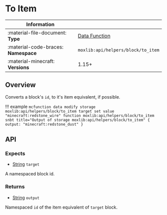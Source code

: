 # To Item

| Information                            |                                               |
-----------------------------------------|-----------------------------------------------|
| :material-file-document: **Type**      | [Data Function](/types/utility#data-function) |
| :material-code-braces: **Namespace**   | `moxlib:api/helpers/block/to_item`            |
| :material-minecraft: **Versions**      | 1.15+                                         |

## Overview

Converts a block's `id`, to it's item equivalent, if possible.

!!! example
    ``` mcfunction
    data modify storage moxlib:api/helpers/block/to_item target set value "minecraft:redstone_wire"
    function moxlib:api/helpers/block/to_item
    ```
    ``` snbt title="Output of storage moxlib:api/helpers/block/to_item"
    {
      output: "minecraft:redstone_dust"
    }
    ```

## API
### Expects
- [String](/types#string) `target`

A namespaced block id.

### Returns
- [String](/types#string) `output`

Namespaced `id` of the item equivalent of `target` block.

